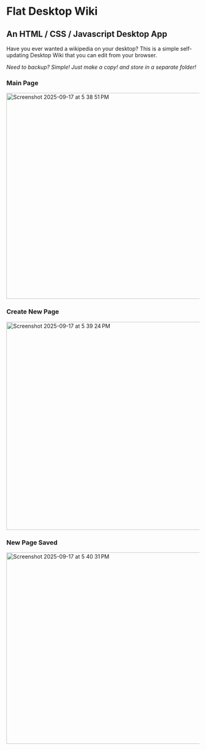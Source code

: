 
# Flat Desktop Wiki 

## An HTML / CSS / Javascript Desktop App
Have you ever wanted a wikipedia on your desktop? This is a simple self-updating Desktop Wiki that you can edit from your browser.

_Need to backup? Simple! Just make a copy! and store in a separate folder!_

### Main Page
<img width="885" height="537" alt="Screenshot 2025-09-17 at 5 38 51 PM" src="https://github.com/user-attachments/assets/86c2dcdc-dd8a-4c92-ad6d-ccdec480189e" />

### Create New Page
<img width="880" height="542" alt="Screenshot 2025-09-17 at 5 39 24 PM" src="https://github.com/user-attachments/assets/0eee3eb8-a613-435e-a9aa-a12a9b935e02" />

### New Page Saved
<img width="878" height="499" alt="Screenshot 2025-09-17 at 5 40 31 PM" src="https://github.com/user-attachments/assets/f4031891-eeb1-48cf-8769-92ec7cb2e521" />

